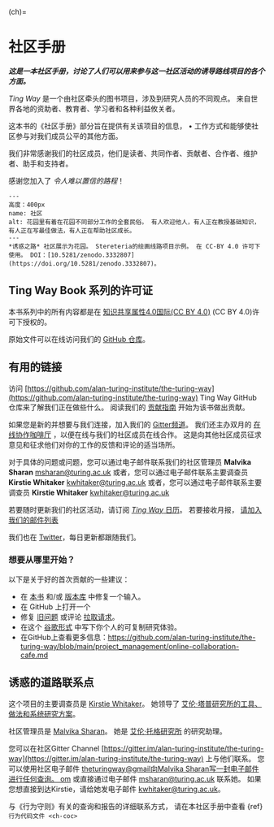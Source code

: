 (ch)=
# 社区手册

***这是一本社区手册，讨论了人们可以用来参与这一社区活动的诱导路线项目的各个方面。***

_Ting Way_ 是一个由社区牵头的图书项目，涉及到研究人员的不同观点。 来自世界各地的资助者、教育者、学习者和各种利益攸关者。

这本书的《社区手册》部分旨在提供有关该项目的信息， • 工作方式和能够使社区参与对我们成员公平的其他方面。

我们非常感谢我们的社区成员，他们是读者、共同作者、贡献者、合作者、维护者、助手和支持者。

感谢您加入了 _令人难以置信的路程_！

```{figure} ../figures/community.jpg
---
高度：400px
name: 社区
alt: 花园里有着在花园不同部分工作的全套民俗。 有人欢迎他人，有人正在教授基础知识，有人正在写最佳做法，有人正在帮助社区成长。
---
*诱惑之路* 社区展示为花园。 Stereteria的绘画线路项目示例。 在 CC-BY 4.0 许可下使用。 DOI：[10.5281/zenodo.3332807](https://doi.org/10.5281/zenodo.3332807)。
```

## Ting Way Book 系列的许可证

本书系列中的所有内容都是在 [知识共享属性4.0国际(CC BY 4.0)](https://creativecommons.org/licenses/by/4.0/deed.ast) (CC BY 4.0)许可下授权的。

原始文件可以在线访问我们的 [GitHub 仓库](https://github.com/alan-turing-institute/the-turing-way/tree/main/book/website)。

## 有用的链接

访问 [https://github.com/alan-turing-institute/the-turing-way](https://github.com/alan-turing-institute/the-turing-way) Ting Way GitHub 仓库来了解我们正在做些什么。 阅读我们的 [贡献指南](https://github.com/alan-turing-institute/the-turing-way/blob/main/CONTRIBUTING.md) 开始为该书做出贡献。

如果您是新的并想要与我们连接，加入我们的 [Gitter频道](https://gitter.im/alan-turing-institute/the-turing-way)。 我们还主办双月的 [在线协作咖啡厅](https://github.com/alan-turing-institute/the-turing-way/blob/main/project_management/online-collaboration-cafe.md) ，以便在线与我们的社区成员在线合作。 这是向其他社区成员征求意见和征求他们对你的工作的反馈和评论的适当场所。

对于具体的问题或问题，您可以通过电子邮件联系我们的社区管理员 **Malvika Sharan** [msharan@turing.ac.uk](mailto:msharan@turing.ac.uk) 或者，您可以通过电子邮件联系主要调查员 **Kirstie Whitaker** [kwhitaker@turing.ac.uk](mailto:kwhitaker@turing.ac.uk) 或者，您可以通过电子邮件联系主要调查员 **Kirstie Whitaker** [kwhitaker@turing.ac.uk](mailto:kwhitaker@turing.ac.uk)

若要随时更新我们的社区活动，请订阅 [_Ting Way_ 日历](https://calendar.google.com/calendar?cid=dGhldHVyaW5nd2F5QGdtYWlsLmNvbQ)。 若要接收月报， [请加入我们的邮件列表](https://tinyletter.com/TuringWay)

我们也在 [Twitter](https://twitter.com/turingway)，每日更新都跟随我们。

### 想要从哪里开始？

以下是关于好的首次贡献的一些建议：

- 在 [本书](https://the-turing-way.netlify.com) 和/或 [版本库](https://github.com/alan-turing-institute/the-turing-way) 中修复一个输入。
- 在 GitHub</a> 上打开一个
- 修复 [旧问题](https://github.com/alan-turing-institute/the-turing-way/issues) 或评论 [拉取请求](https://github.com/alan-turing-institute/the-turing-way/pulls)。
- 在这个 [谷歌形式](https://goo.gl/forms/akFqZEIy2kxAjfZW2) 中写下你个人的可复制研究体验。
- 在GitHub上查看更多信息：https://github.com/alan-turing-institute/the-turing-way/blob/main/project_management/online-collaboration-cafe.md

## 诱惑的道路联系点

这个项目的主要调查员是 [Kirstie Whitaker](https://whitakerlab.github.io/about)。 她领导了 [艾伦·塔普研究所的工具、做法和系统研究方案](http://turing.ac.uk)。

社区管理员是 [Malvika Sharan](https://about.me/malvikasharan)。 她是 [艾伦·托格研究所](http://turing.ac.uk) 的研究助理。

您可以在社区Gitter Channel [https://gitter.im/alan-turing-institute/the-turing-way](https://gitter.im/alan-turing-institute/the-turing-way) 上与他们联系。 您可以使用社区电子邮件 [theturingway@gmail向Malvika Sharan写一封电子邮件进行任何查询。 om](mailto:theturingway@gmail.com) 或直接通过电子邮件 [msharan@turing.ac.uk](mailto:msharan@turing.ac.uk) 联系她。 如果您想直接到达Kirstie，请给她发电子邮件 [kwhitaker@turing.ac.uk](mailto:kwhitaker@turing.ac.uk)。

与《行为守则》有关的查询和报告的详细联系方式， 请在本社区手册中查看 {ref}`行为代码文件 <ch-coc>`
